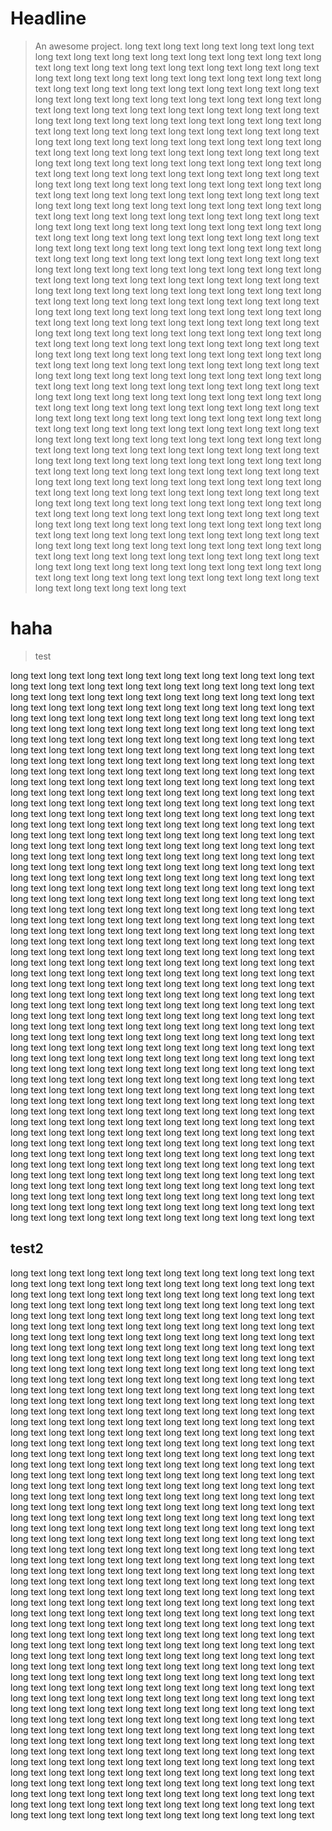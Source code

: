 # Headline

> An awesome project.
long text long text long text long text long text long text long text long text long text long text long text long text long text long text long text long text
long text long text long text long text long text long text long text long text long text long text long text long text long text long text long text long text
long text long text long text long text long text long text long text long text long text long text long text long text long text long text long text long text
long text long text long text long text long text long text long text long text long text long text long text long text long text long text long text long text
long text long text long text long text long text long text long text long text long text long text long text long text long text long text long text long text
long text long text long text long text long text long text long text long text long text long text long text long text long text long text long text long text
long text long text long text long text long text long text long text long text long text long text long text long text long text long text long text long text
long text long text long text long text long text long text long text long text long text long text long text long text long text long text long text long text
long text long text long text long text long text long text long text long text long text long text long text long text long text long text long text long text
long text long text long text long text long text long text long text long text long text long text long text long text long text long text long text long text
long text long text long text long text long text long text long text long text long text long text long text long text long text long text long text long text
long text long text long text long text long text long text long text long text long text long text long text long text long text long text long text long text
long text long text long text long text long text long text long text long text long text long text long text long text long text long text long text long text
long text long text long text long text long text long text long text long text long text long text long text long text long text long text long text long text
long text long text long text long text long text long text long text long text long text long text long text long text long text long text long text long text
long text long text long text long text long text long text long text long text long text long text long text long text long text long text long text long text
long text long text long text long text long text long text long text long text long text long text long text long text long text long text long text long text
long text long text long text long text long text long text long text long text long text long text long text long text long text long text long text long text
long text long text long text long text long text long text long text long text long text long text long text long text long text long text long text long text
long text long text long text long text long text long text long text long text long text long text long text long text long text long text long text long text
long text long text long text long text long text long text long text long text long text long text long text long text long text long text long text long text
long text long text long text long text long text long text long text long text long text long text long text long text long text long text long text long text
long text long text long text long text long text long text long text long text long text long text long text long text long text long text long text long text
long text long text long text long text long text long text long text long text long text long text long text long text long text long text long text long text



# haha
> test 

long text long text long text long text long text long text long text long text long text long text long text long text long text long text long text long text
long text long text long text long text long text long text long text long text long text long text long text long text long text long text long text long text
long text long text long text long text long text long text long text long text long text long text long text long text long text long text long text long text
long text long text long text long text long text long text long text long text long text long text long text long text long text long text long text long text
long text long text long text long text long text long text long text long text long text long text long text long text long text long text long text long text
long text long text long text long text long text long text long text long text long text long text long text long text long text long text long text long text
long text long text long text long text long text long text long text long text long text long text long text long text long text long text long text long text
long text long text long text long text long text long text long text long text long text long text long text long text long text long text long text long text
long text long text long text long text long text long text long text long text long text long text long text long text long text long text long text long text
long text long text long text long text long text long text long text long text long text long text long text long text long text long text long text long text
long text long text long text long text long text long text long text long text long text long text long text long text long text long text long text long text
long text long text long text long text long text long text long text long text long text long text long text long text long text long text long text long text
long text long text long text long text long text long text long text long text long text long text long text long text long text long text long text long text
long text long text long text long text long text long text long text long text long text long text long text long text long text long text long text long text
long text long text long text long text long text long text long text long text long text long text long text long text long text long text long text long text
long text long text long text long text long text long text long text long text long text long text long text long text long text long text long text long text
long text long text long text long text long text long text long text long text long text long text long text long text long text long text long text long text
long text long text long text long text long text long text long text long text long text long text long text long text long text long text long text long text
long text long text long text long text long text long text long text long text long text long text long text long text long text long text long text long text
long text long text long text long text long text long text long text long text long text long text long text long text long text long text long text long text
long text long text long text long text long text long text long text long text long text long text long text long text long text long text long text long text
long text long text long text long text long text long text long text long text long text long text long text long text long text long text long text long text
long text long text long text long text long text long text long text long text long text long text long text long text long text long text long text long text
long text long text long text long text long text long text long text long text long text long text long text long text long text long text long text long text
long text long text long text long text long text long text long text long text long text long text long text long text long text long text long text long text
long text long text long text long text long text long text long text long text long text long text long text long text long text long text long text long text
## test2


long text
long text
long text
long text
long text
long text
long text
long text
long text
long text
long text
long text
long text
long text
long text
long text
long text
long text
long text
long text
long text
long text
long text
long text
long text
long text
long text
long text
long text
long text
long text
long text long text long text long text long text long text long text long text long text long text long text long text long text long text long text long text
long text long text long text long text long text long text long text long text long text long text long text long text long text long text long text long text
long text long text long text long text long text long text long text long text long text long text long text long text long text long text long text long text
long text long text long text long text long text long text long text long text long text long text long text long text long text long text long text long text
long text long text long text long text long text long text long text long text long text long text long text long text long text long text long text long text
long text long text long text long text long text long text long text long text long text long text long text long text long text long text long text long text
long text long text long text long text long text long text long text long text long text long text long text long text long text long text long text long text
long text long text long text long text long text long text long text long text long text long text long text long text long text long text long text long text
long text long text long text long text long text long text long text long text long text long text long text long text long text long text long text long text
long text long text long text long text long text long text long text long text long text long text long text long text long text long text long text long text
long text long text long text long text long text long text long text long text long text long text long text long text long text long text long text long text
long text long text long text long text long text long text long text long text long text long text long text long text long text long text long text long text
long text long text long text long text long text long text long text long text long text long text long text long text long text long text long text long text
long text long text long text long text long text long text long text long text long text long text long text long text long text long text long text long text
long text long text long text long text long text long text long text long text long text long text long text long text long text long text long text long text
long text long text long text long text long text long text long text long text long text long text long text long text long text long text long text long text
long text long text long text long text long text long text long text long text long text long text long text long text long text long text long text long text
long text long text long text long text long text long text long text long text long text long text long text long text long text long text long text long text
long text long text long text long text long text long text long text long text long text long text long text long text long text long text long text long text
long text long text long text long text long text long text long text long text long text long text long text long text long text long text long text long text
long text long text long text long text long text long text long text long text long text long text long text long text long text long text long text long text
long text long text long text long text long text long text long text long text long text long text long text long text long text long text long text long text
long text long text long text long text long text long text long text long text long text long text long text long text long text long text long text long text
long text long text long text long text long text long text long text long text long text long text long text long text long text long text long text long text
long text
